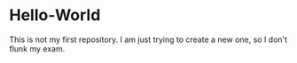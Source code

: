 # Hello-World
This is not my first repository. 
I am just trying to create a new one, so I don't flunk my exam. 
